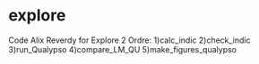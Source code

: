 # explore
Code Alix Reverdy for Explore 2
Ordre:
1)calc_indic
2)check_indic
3)run_Qualypso
4)compare_LM_QU
5)make_figures_qualypso
